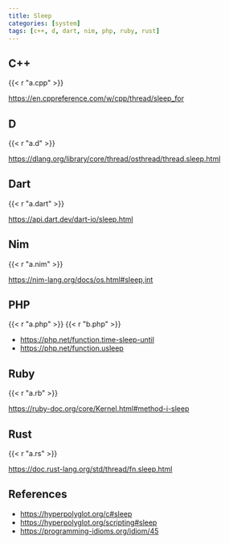 ```yaml
---
title: Sleep
categories: [system]
tags: [c++, d, dart, nim, php, ruby, rust]
---
```


## C++

{{< r "a.cpp" >}}

<https://en.cppreference.com/w/cpp/thread/sleep_for>

## D

{{< r "a.d" >}}

<https://dlang.org/library/core/thread/osthread/thread.sleep.html>

## Dart

{{< r "a.dart" >}}

<https://api.dart.dev/dart-io/sleep.html>

## Nim

{{< r "a.nim" >}}

<https://nim-lang.org/docs/os.html#sleep,int>

## PHP

{{< r "a.php" >}}
{{< r "b.php" >}}

- <https://php.net/function.time-sleep-until>
- <https://php.net/function.usleep>

## Ruby

{{< r "a.rb" >}}

<https://ruby-doc.org/core/Kernel.html#method-i-sleep>

## Rust

{{< r "a.rs" >}}

<https://doc.rust-lang.org/std/thread/fn.sleep.html>

## References

- <https://hyperpolyglot.org/c#sleep>
- <https://hyperpolyglot.org/scripting#sleep>
- <https://programming-idioms.org/idiom/45>
